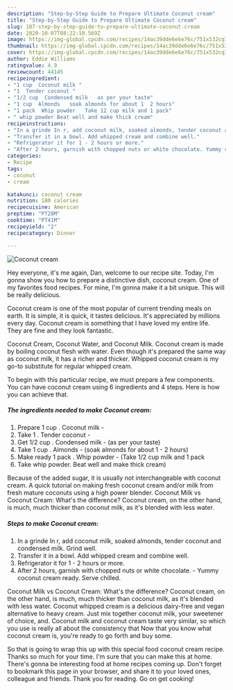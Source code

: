 ```yaml
---
description: "Step-by-Step Guide to Prepare Ultimate Coconut cream"
title: "Step-by-Step Guide to Prepare Ultimate Coconut cream"
slug: 107-step-by-step-guide-to-prepare-ultimate-coconut-cream
date: 2020-10-07T08:22:10.569Z
image: https://img-global.cpcdn.com/recipes/14ac39dde6e6e76c/751x532cq70/coconut-cream-recipe-main-photo.jpg
thumbnail: https://img-global.cpcdn.com/recipes/14ac39dde6e6e76c/751x532cq70/coconut-cream-recipe-main-photo.jpg
cover: https://img-global.cpcdn.com/recipes/14ac39dde6e6e76c/751x532cq70/coconut-cream-recipe-main-photo.jpg
author: Eddie Williams
ratingvalue: 4.9
reviewcount: 44145
recipeingredient:
- "1 cup  Coconut milk "
- "1  Tender coconut "
- "1/2 cup  Condensed milk   as per your taste"
- "1 cup  Almonds   soak almonds for about 1  2 hours"
- "1 pack  Whip powder   Take 12 cup milk and 1 pack"
- " whip powder Beat well and make thick cream"
recipeinstructions:
- "In a grinde In r, add coconut milk, soaked almonds, tender coconut and condensed milk. Grind well."
- "Transfer it in a bowl. Add whipped cream and combine well."
- "Refrigerator it for 1 - 2 hours or more."
- "After 2 hours, garnish with chopped nuts or white chocolate. Yummy coconut cream ready. Serve chilled."
categories:
- Recipe
tags:
- coconut
- cream

katakunci: coconut cream 
nutrition: 180 calories
recipecuisine: American
preptime: "PT28M"
cooktime: "PT41M"
recipeyield: "2"
recipecategory: Dinner

---
```



![Coconut cream](https://img-global.cpcdn.com/recipes/14ac39dde6e6e76c/751x532cq70/coconut-cream-recipe-main-photo.jpg)

Hey everyone, it's me again, Dan, welcome to our recipe site. Today, I'm gonna show you how to prepare a distinctive dish, coconut cream. One of my favorites food recipes. For mine, I'm gonna make it a bit unique. This will be really delicious.

Coconut cream is one of the most popular of current trending meals on earth. It is simple, it is quick, it tastes delicious. It's appreciated by millions every day. Coconut cream is something that I have loved my entire life. They are fine and they look fantastic.

Coconut Cream, Coconut Water, and Coconut Milk. Coconut cream is made by boiling coconut flesh with water. Even though it&#39;s prepared the same way as coconut milk, it has a richer and thicker. Whipped coconut cream is my go-to substitute for regular whipped cream.


To begin with this particular recipe, we must prepare a few components. You can have coconut cream using 6 ingredients and 4 steps. Here is how you can achieve that.

<!--inarticleads1-->

##### The ingredients needed to make Coconut cream:

1. Prepare 1 cup . Coconut milk -
1. Take 1 . Tender coconut -
1. Get 1/2 cup . Condensed milk -  (as per your taste)
1. Take 1 cup . Almonds -  (soak almonds for about 1 - 2 hours)
1. Make ready 1 pack . Whip powder -  (Take 1/2 cup milk and 1 pack
1. Take  whip powder. Beat well and make thick cream)


Because of the added sugar, it is usually not interchangeable with coconut cream. A quick tutorial on making fresh coconut cream and/or milk from fresh mature coconuts using a high power blender. Coconut Milk vs Coconut Cream: What&#39;s the difference? Coconut cream, on the other hand, is much, much thicker than coconut milk, as it&#39;s blended with less water. 

<!--inarticleads2-->

##### Steps to make Coconut cream:

1. In a grinde In r, add coconut milk, soaked almonds, tender coconut and condensed milk. Grind well.
1. Transfer it in a bowl. Add whipped cream and combine well.
1. Refrigerator it for 1 - 2 hours or more.
1. After 2 hours, garnish with chopped nuts or white chocolate. - Yummy coconut cream ready. Serve chilled.


Coconut Milk vs Coconut Cream: What&#39;s the difference? Coconut cream, on the other hand, is much, much thicker than coconut milk, as it&#39;s blended with less water. Coconut whipped cream is a delicious dairy-free and vegan alternative to heavy cream. Just mix together coconut milk, your sweetener of choice, and. Coconut milk and coconut cream taste very similar, so which you use is really all about the consistency that Now that you know what coconut cream is, you&#39;re ready to go forth and buy some. 

So that is going to wrap this up with this special food coconut cream recipe. Thanks so much for your time. I'm sure that you can make this at home. There's gonna be interesting food at home recipes coming up. Don't forget to bookmark this page in your browser, and share it to your loved ones, colleague and friends. Thank you for reading. Go on get cooking!
